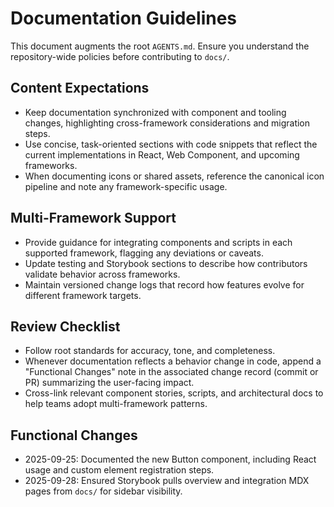# Documentation Guidelines

This document augments the root `AGENTS.md`. Ensure you understand the repository-wide policies before contributing to `docs/`.

## Content Expectations
- Keep documentation synchronized with component and tooling changes, highlighting cross-framework considerations and migration steps.
- Use concise, task-oriented sections with code snippets that reflect the current implementations in React, Web Component, and upcoming frameworks.
- When documenting icons or shared assets, reference the canonical icon pipeline and note any framework-specific usage.

## Multi-Framework Support
- Provide guidance for integrating components and scripts in each supported framework, flagging any deviations or caveats.
- Update testing and Storybook sections to describe how contributors validate behavior across frameworks.
- Maintain versioned change logs that record how features evolve for different framework targets.

## Review Checklist
- Follow root standards for accuracy, tone, and completeness.
- Whenever documentation reflects a behavior change in code, append a "Functional Changes" note in the associated change record (commit or PR) summarizing the user-facing impact.
- Cross-link relevant component stories, scripts, and architectural docs to help teams adopt multi-framework patterns.

## Functional Changes
- 2025-09-25: Documented the new Button component, including React usage and custom element registration steps.
- 2025-09-28: Ensured Storybook pulls overview and integration MDX pages from `docs/` for sidebar visibility.
